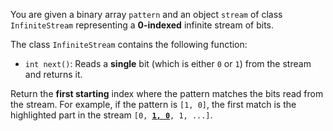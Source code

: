 You are given a binary array `pattern` and an object `stream` of class `InfiniteStream` representing a **0-indexed** infinite stream of bits.

The class `InfiniteStream` contains the following function:

- `int next()`: Reads a **single** bit (which is either `0` or `1`) from the stream and returns it.

Return the **first starting** index where the pattern matches the bits read from the stream. For example, if the pattern is `[1, 0]`, the first match is the highlighted part in the stream <code>[0, <b><u>1, 0</u></b>, 1, ...]</code>.